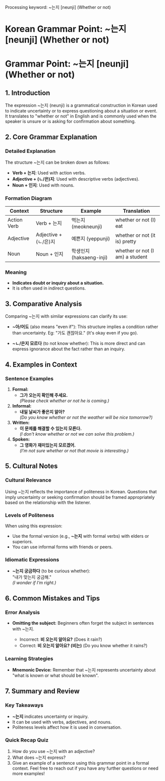 Processing keyword: ~는지 [neunji] (Whether or not)
# Korean Grammar Point: ~는지 [neunji] (Whether or not)
# Grammar Point: ~는지 [neunji] (Whether or not)
## 1. Introduction
The expression ~는지 (neunji) is a grammatical construction in Korean used to indicate uncertainty or to express questioning about a situation or event. It translates to "whether or not" in English and is commonly used when the speaker is unsure or is asking for confirmation about something.
## 2. Core Grammar Explanation
### Detailed Explanation
The structure ~는지 can be broken down as follows:
- **Verb + 는지**: Used with action verbs. 
- **Adjective + (ㄴ/은)지**: Used with descriptive verbs (adjectives).
- **Noun + 인지**: Used with nouns.
### Formation Diagram
| Context     | Structure       | Example                      | Translation                   |
|-------------|------------------|-----------------------------|-------------------------------|
| Action Verb | Verb + 는지      | 먹는지 (meokneunji)        | whether or not (I) eat        |
| Adjective   | Adjective + (ㄴ/은)지 | 예쁜지 (yeppunji)          | whether or not (it is) pretty |
| Noun        | Noun + 인지      | 학생인지 (haksaeng-inji)   | whether or not (I am) a student  |
### Meaning
- **Indicates doubt or inquiry about a situation.** 
- It is often used in indirect questions.
## 3. Comparative Analysis
Comparing ~는지 with similar expressions can clarify its use:
- **~아/어도** (also means "even if"): This structure implies a condition rather than uncertainty. Eg: "가도 괜찮아요." (It's okay even if you go).
  
- **~ㄴ/은지 모르다** (to not know whether): This is more direct and can express ignorance about the fact rather than an inquiry.
## 4. Examples in Context
### Sentence Examples
1. **Formal:**
   - **그가 오는지 확인해 주세요.**  
   _(Please check whether or not he is coming.)_
2. **Informal:**
   - **내일 날씨가 좋은지 알아?**  
   _(Do you know whether or not the weather will be nice tomorrow?)_
3. **Written:**
   - **이 문제를 해결할 수 있는지 모른다.**  
   _(I don't know whether or not we can solve this problem.)_
4. **Spoken:**
   - **그 영화가 재미있는지 모르겠어.**  
   _(I’m not sure whether or not that movie is interesting.)_
## 5. Cultural Notes
### Cultural Relevance
Using ~는지 reflects the importance of politeness in Korean. Questions that imply uncertainty or seeking confirmation should be framed appropriately based on the relationship with the listener.
### Levels of Politeness
When using this expression:
- Use the formal version (e.g., **~는지** with formal verbs) with elders or superiors.
- You can use informal forms with friends or peers.
### Idiomatic Expressions
- **~는지 궁금하다** (to be curious whether):   
   "내가 맞는지 궁금해."  
   _(I wonder if I’m right.)_
## 6. Common Mistakes and Tips
### Error Analysis
- **Omitting the subject:** Beginners often forget the subject in sentences with ~는지.
  
  - Incorrect: **비 오는지 알아요?** (Does it rain?)  
  - Correct: **비 오는지 알아요? (비는)** (Do you know whether it rains?)
### Learning Strategies
- **Mnemonic Device:** Remember that ~는지 represents uncertainty about "what is known or what should be known".
## 7. Summary and Review
### Key Takeaways
- **~는지** indicates uncertainty or inquiry.
- It can be used with verbs, adjectives, and nouns.
- Politeness levels affect how it is used in conversation.
### Quick Recap Quiz
1. How do you use ~는지 with an adjective?
2. What does ~는지 express?
3. Give an example of a sentence using this grammar point in a formal context.
Feel free to reach out if you have any further questions or need more examples!
